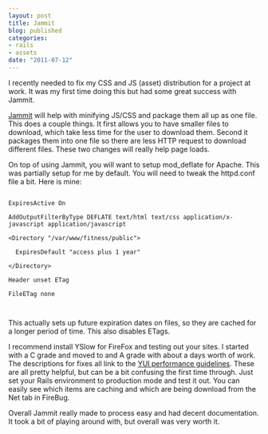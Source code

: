 ```yaml
---
layout: post
title: Jammit
blog: published
categories: 
- rails 
- assets
date: "2011-07-12"
---
```


<p class="intro"><span class="first-letter">I</span> recently needed to fix my CSS and JS (asset) distribution for a project at work.  It was my first time doing this but had some great success with Jammit.</p>

<p><a href="http://documentcloud.github.com/jammit/">Jammit</a> will help with minifying JS/CSS and package them all up as one file.  This does a couple things.  It first allows you to have smaller files to download, which take less time for the user to download them.  Second it packages them into one file so there are less HTTP request to download different files.  These two changes will really help page loads.</p>

On top of using Jammit, you will want to setup mod_deflate for Apache.  This was partially setup for me by default.  You will need to tweak the httpd.conf file a bit.  Here is mine:

<code>
ExpiresActive On<br>
AddOutputFilterByType DEFLATE text/html text/css application/x-javascript application/javascript<br>
&lt;Directory "/var/www/fitness/public"&gt;<br>
&nbsp;&nbsp;ExpiresDefault "access plus 1 year"<br>
&lt;/Directory&gt;<br>
Header unset ETag<br>
FileETag none<br>

</code>

This actually sets up future expiration dates on files, so they are cached for a longer period of time.  This also disables ETags.

I recommend install YSlow for FireFox and testing out your sites. I started with a C grade and moved to and A grade with about a days worth of work. The descriptions for fixes all link to the <a href="http://developer.yahoo.com/performance/">YUI performance guidelines</a>.  These are all pretty helpful, but can be a bit confusing the first time through.  Just set your Rails environment to production mode and test it out.  You can easily see which items are caching and which are being download from the Net tab in FireBug.

Overall Jammit really made to process easy and had decent documentation. It took a bit of playing around with, but overall was very worth it.
